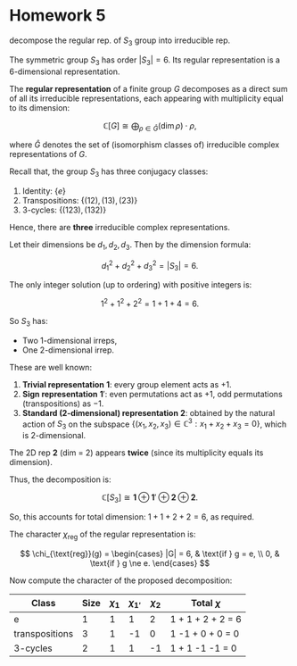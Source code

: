 # Homework 5

decompose the regular rep. of $S_3$ group into irreducible rep.

The symmetric group $S_3$ has order $|S_3| = 6$. Its regular representation is a 6-dimensional representation.

The **regular representation** of a finite group $G$ decomposes as a direct sum of all its irreducible representations, each appearing with multiplicity equal to its dimension:

$$
\mathbb{C}[G] \cong \bigoplus_{\rho \in \widehat{G}} (\dim \rho) \cdot \rho,
$$

where $\widehat{G}$ denotes the set of (isomorphism classes of) irreducible complex representations of $G$.

Recall that, the group $S_3$ has three conjugacy classes:

1. Identity: $\{e\}$
2. Transpositions: $\{(12), (13), (23)\}$
3. 3-cycles: $\{(123), (132)\}$

Hence, there are **three** irreducible complex representations.

Let their dimensions be $d_1, d_2, d_3$. Then by the dimension formula:

$$
d_1^2 + d_2^2 + d_3^2 = |S_3| = 6.
$$

The only integer solution (up to ordering) with positive integers is:

$$
1^2 + 1^2 + 2^2 = 1 + 1 + 4 = 6.
$$

So $S_3$ has:

- Two 1-dimensional irreps,
- One 2-dimensional irrep.

These are well known:

1. **Trivial representation** $\mathbf{1}$: every group element acts as $+1$.
2. **Sign representation** $\mathbf{1}'$: even permutations act as $+1$, odd permutations (transpositions) as $-1$.
3. **Standard (2-dimensional) representation** $\mathbf{2}$: obtained by the natural action of $S_3$ on the subspace $\{(x_1,x_2,x_3) \in \mathbb{C}^3 : x_1 + x_2 + x_3 = 0\}$, which is 2-dimensional.

The 2D rep $\mathbf{2}$ (dim = 2) appears **twice** (since its multiplicity equals its dimension).

Thus, the decomposition is:

$$
\mathbb{C}[S_3] \cong \mathbf{1} \oplus \mathbf{1}' \oplus \mathbf{2} \oplus \mathbf{2}.
$$

So, this accounts for total dimension: $1 + 1 + 2 + 2 = 6$, as required.

The character $\chi_{\text{reg}}$ of the regular representation is:

$$
\chi_{\text{reg}}(g) = 
\begin{cases}
|G| = 6, & \text{if } g = e, \\
0, & \text{if } g \ne e.
\end{cases}
$$

Now compute the character of the proposed decomposition:

| Class          | Size | $\chi_{\mathbf{1}}$ | $\chi_{\mathbf{1}'}$ | $\chi_{\mathbf{2}}$ | Total $\chi$        |
| -------------- | ---- | --------------------- | ---------------------- | --------------------- | --------------------- |
| e         | 1    | 1                     | 1                      | 2                     | 1 + 1 + 2 + 2 = 6 |
| transpositions | 3    | 1                     | -1                     | 0                     | 1 -1 + 0 + 0 = 0  |
| 3-cycles       | 2    | 1                     | 1                      | -1                    | 1 + 1 -1 -1 = 0   |





